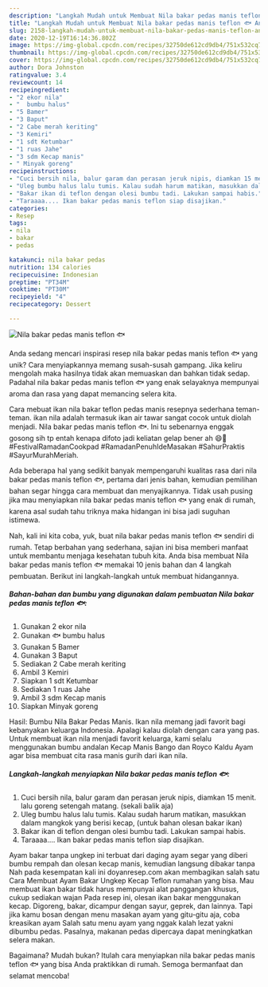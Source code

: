 ```yaml
---
description: "Langkah Mudah untuk Membuat Nila bakar pedas manis teflon 🐟 Anti Gagal"
title: "Langkah Mudah untuk Membuat Nila bakar pedas manis teflon 🐟 Anti Gagal"
slug: 2158-langkah-mudah-untuk-membuat-nila-bakar-pedas-manis-teflon-anti-gagal
date: 2020-12-19T16:14:36.802Z
image: https://img-global.cpcdn.com/recipes/32750de612cd9db4/751x532cq70/nila-bakar-pedas-manis-teflon-🐟-foto-resep-utama.jpg
thumbnail: https://img-global.cpcdn.com/recipes/32750de612cd9db4/751x532cq70/nila-bakar-pedas-manis-teflon-🐟-foto-resep-utama.jpg
cover: https://img-global.cpcdn.com/recipes/32750de612cd9db4/751x532cq70/nila-bakar-pedas-manis-teflon-🐟-foto-resep-utama.jpg
author: Dora Johnston
ratingvalue: 3.4
reviewcount: 14
recipeingredient:
- "2 ekor nila"
- "  bumbu halus"
- "5 Bamer"
- "3 Baput"
- "2 Cabe merah keriting"
- "3 Kemiri"
- "1 sdt Ketumbar"
- "1 ruas Jahe"
- "3 sdm Kecap manis"
- " Minyak goreng"
recipeinstructions:
- "Cuci bersih nila, balur garam dan perasan jeruk nipis, diamkan 15 menit. lalu goreng setengah matang. (sekali balik aja)"
- "Uleg bumbu halus lalu tumis. Kalau sudah harum matikan, masukkan dalam mangkok yang berisi kecap, (untuk bahan olesan bakar ikan)"
- "Bakar ikan di teflon dengan olesi bumbu tadi. Lakukan sampai habis."
- "Taraaaa.... Ikan bakar pedas manis teflon siap disajikan."
categories:
- Resep
tags:
- nila
- bakar
- pedas

katakunci: nila bakar pedas 
nutrition: 134 calories
recipecuisine: Indonesian
preptime: "PT34M"
cooktime: "PT30M"
recipeyield: "4"
recipecategory: Dessert

---
```



![Nila bakar pedas manis teflon 🐟](https://img-global.cpcdn.com/recipes/32750de612cd9db4/751x532cq70/nila-bakar-pedas-manis-teflon-🐟-foto-resep-utama.jpg)

Anda sedang mencari inspirasi resep nila bakar pedas manis teflon 🐟 yang unik? Cara menyiapkannya memang susah-susah gampang. Jika keliru mengolah maka hasilnya tidak akan memuaskan dan bahkan tidak sedap. Padahal nila bakar pedas manis teflon 🐟 yang enak selayaknya mempunyai aroma dan rasa yang dapat memancing selera kita.

Cara mebuat ikan nila bakar teflon pedas manis resepnya sederhana teman-teman. ikan nila adalah termasuk ikan air tawar sangat cocok untuk diolah menjadi. Nila bakar pedas manis teflon 🐟. Ini tu sebenarnya enggak gosong sih tp entah kenapa difoto jadi keliatan gelap bener ah 😄🙈 #FestivalRamadanCookpad #RamadanPenuhIdeMasakan #SahurPraktis #SayurMurahMeriah.

Ada beberapa hal yang sedikit banyak mempengaruhi kualitas rasa dari nila bakar pedas manis teflon 🐟, pertama dari jenis bahan, kemudian pemilihan bahan segar hingga cara membuat dan menyajikannya. Tidak usah pusing jika mau menyiapkan nila bakar pedas manis teflon 🐟 yang enak di rumah, karena asal sudah tahu triknya maka hidangan ini bisa jadi suguhan istimewa.


Nah, kali ini kita coba, yuk, buat nila bakar pedas manis teflon 🐟 sendiri di rumah. Tetap berbahan yang sederhana, sajian ini bisa memberi manfaat untuk membantu menjaga kesehatan tubuh kita. Anda bisa membuat Nila bakar pedas manis teflon 🐟 memakai 10 jenis bahan dan 4 langkah pembuatan. Berikut ini langkah-langkah untuk membuat hidangannya.

<!--inarticleads1-->

##### Bahan-bahan dan bumbu yang digunakan dalam pembuatan Nila bakar pedas manis teflon 🐟:

1. Gunakan 2 ekor nila
1. Gunakan  🐟 bumbu halus
1. Gunakan 5 Bamer
1. Gunakan 3 Baput
1. Sediakan 2 Cabe merah keriting
1. Ambil 3 Kemiri
1. Siapkan 1 sdt Ketumbar
1. Sediakan 1 ruas Jahe
1. Ambil 3 sdm Kecap manis
1. Siapkan  Minyak goreng


Hasil: Bumbu Nila Bakar Pedas Manis. Ikan nila memang jadi favorit bagi kebanyakan keluarga Indonesia. Apalagi kalau diolah dengan cara yang pas. Untuk membuat ikan nila menjadi favorit keluarga, kami selalu menggunakan bumbu andalan Kecap Manis Bango dan Royco Kaldu Ayam agar bisa membuat cita rasa manis gurih dari ikan nila. 

<!--inarticleads2-->

##### Langkah-langkah menyiapkan Nila bakar pedas manis teflon 🐟:

1. Cuci bersih nila, balur garam dan perasan jeruk nipis, diamkan 15 menit. lalu goreng setengah matang. (sekali balik aja)
1. Uleg bumbu halus lalu tumis. Kalau sudah harum matikan, masukkan dalam mangkok yang berisi kecap, (untuk bahan olesan bakar ikan)
1. Bakar ikan di teflon dengan olesi bumbu tadi. Lakukan sampai habis.
1. Taraaaa.... Ikan bakar pedas manis teflon siap disajikan.


Ayam bakar tanpa ungkep ini terbuat dari daging ayam segar yang diberi bumbu rempah dan olesan kecap manis, kemudian langsung dibakar tanpa Nah pada kesempatan kali ini doyanresep.com akan membagikan salah satu Cara Membuat Ayam Bakar Ungkep Kecap Teflon rumahan yang bisa. Mau membuat ikan bakar tidak harus mempunyai alat panggangan khusus, cukup sediakan wajan Pada resep ini, olesan ikan bakar menggunakan kecap. Digoreng, bakar, dicampur dengan sayur, geprek, dan lainnya. Tapi jika kamu bosan dengan menu masakan ayam yang gitu-gitu aja, coba kreasikan ayam Salah satu menu ayam yang nggak kalah lezat yakni dibumbu pedas. Pasalnya, makanan pedas dipercaya dapat meningkatkan selera makan. 

Bagaimana? Mudah bukan? Itulah cara menyiapkan nila bakar pedas manis teflon 🐟 yang bisa Anda praktikkan di rumah. Semoga bermanfaat dan selamat mencoba!
